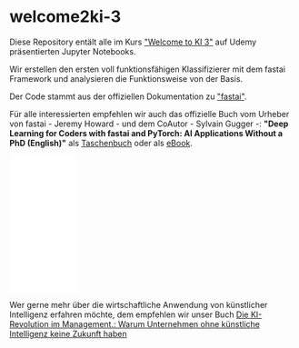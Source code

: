 # welcome2ki-3
Diese Repository entält alle im Kurs ["Welcome to KI 3"]() auf Udemy präsentierten Jupyter Notebooks.

Wir erstellen den ersten voll funktionsfähigen Klassifizierer mit dem fastai Framework und analysieren die Funktionsweise von der Basis.

Der Code stammt aus der offiziellen Dokumentation zu ["fastai"](http://www.fast.ai).

Für alle interessierten empfehlen wir auch das offizielle Buch vom Urheber von fastai - Jeremy Howard - und dem CoAutor - Sylvain Gugger -: **"Deep Learning for Coders with fastai and PyTorch: AI Applications Without a PhD (English)"** als [Taschenbuch](https://amzn.to/2IbUnyT) oder als [eBook](https://amzn.to/3ewbgA9).

<iframe style="width:120px;height:240px;" marginwidth="0" marginheight="0" scrolling="no" frameborder="0" src="//ws-eu.amazon-adsystem.com/widgets/q?ServiceVersion=20070822&OneJS=1&Operation=GetAdHtml&MarketPlace=DE&source=ss&ref=as_ss_li_til&ad_type=product_link&tracking_id=weiteblog-21&language=de_DE&marketplace=amazon&region=DE&placement=1492045527&asins=1492045527&linkId=2b5ae08d5fb6f74c940a2ffe4a467010&show_border=true&link_opens_in_new_window=true"></iframe>

Wer gerne mehr über die wirtschaftliche Anwendung von künstlicher Intelligenz erfahren möchte, dem empfehlen wir unser Buch [Die KI-Revolution im Management.: Warum Unternehmen ohne künstliche Intelligenz keine Zukunft haben](https://amzn.to/2U1d8ri)

<diV
<iframe style="width:120px;height:240px;" marginwidth="0" marginheight="0" scrolling="no" frameborder="0" src="//ws-eu.amazon-adsystem.com/widgets/q?ServiceVersion=20070822&OneJS=1&Operation=GetAdHtml&MarketPlace=DE&source=ss&ref=as_ss_li_til&ad_type=product_link&tracking_id=weiteblog-21&language=de_DE&marketplace=amazon&region=DE&placement=B07RY2SXTM&asins=B07RY2SXTM&linkId=f145b22635446f9fbef3f124740044d4&show_border=true&link_opens_in_new_window=true"></iframe>
</div>

